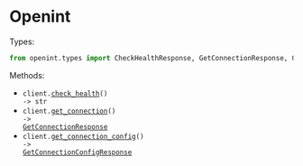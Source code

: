 # Openint

Types:

```python
from openint.types import CheckHealthResponse, GetConnectionResponse, GetConnectionConfigResponse
```

Methods:

- <code title="get /health">client.<a href="./src/openint/_client.py">check_health</a>() -> str</code>
- <code title="get /connection">client.<a href="./src/openint/_client.py">get_connection</a>() -> <a href="./src/openint/types/get_connection_response.py">GetConnectionResponse</a></code>
- <code title="get /connector-config">client.<a href="./src/openint/_client.py">get_connection_config</a>() -> <a href="./src/openint/types/get_connection_config_response.py">GetConnectionConfigResponse</a></code>
